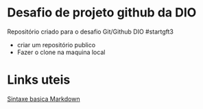 # Desafio de projeto github da DIO
Repositório criado para o desafio Git/Github DIO #startgft3
 - criar um repositório publico
 - Fazer o clone na maquina local
 # Links uteis
 [Sintaxe basica Markdown](https://experienceleague.adobe.com/docs/contributor/contributor-guide/writing-essentials/markdown.html?lang=pt-BR#:~:text=Texto%20b%C3%A1sico,text%20is%20**bold**.) 
